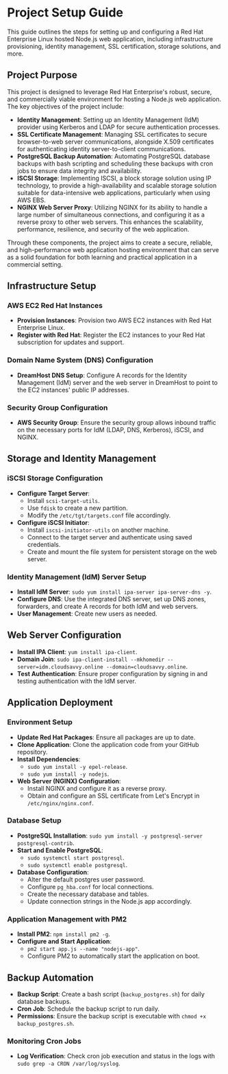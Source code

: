 # Project Setup Guide

This guide outlines the steps for setting up and configuring a Red Hat Enterprise Linux hosted Node.js web application, including infrastructure provisioning, identity management, SSL certification, storage solutions, and more.

## Project Purpose

This project is designed to leverage Red Hat Enterprise's robust, secure, and commercially viable environment for hosting a Node.js web application. The key objectives of the project include:

- **Identity Management**: Setting up an Identity Management (IdM) provider using Kerberos and LDAP for secure authentication processes.
- **SSL Certificate Management**: Managing SSL certificates to secure browser-to-web server communications, alongside X.509 certificates for authenticating identity server-to-client communications.
- **PostgreSQL Backup Automation**: Automating PostgreSQL database backups with bash scripting and scheduling these backups with cron jobs to ensure data integrity and availability.
- **ISCSI Storage**: Implementing ISCSI, a block storage solution using IP technology, to provide a high-availability and scalable storage solution suitable for data-intensive web applications, particularly when using AWS EBS.
- **NGINX Web Server Proxy**: Utilizing NGINX for its ability to handle a large number of simultaneous connections, and configuring it as a reverse proxy to other web servers. This enhances the scalability, performance, resilience, and security of the web application.

Through these components, the project aims to create a secure, reliable, and high-performance web application hosting environment that can serve as a solid foundation for both learning and practical application in a commercial setting.


## Infrastructure Setup

### AWS EC2 Red Hat Instances

- **Provision Instances**: Provision two AWS EC2 instances with Red Hat Enterprise Linux.
- **Register with Red Hat**: Register the EC2 instances to your Red Hat subscription for updates and support.

### Domain Name System (DNS) Configuration

- **DreamHost DNS Setup**: Configure A records for the Identity Management (IdM) server and the web server in DreamHost to point to the EC2 instances' public IP addresses.

### Security Group Configuration

- **AWS Security Group**: Ensure the security group allows inbound traffic on the necessary ports for IdM (LDAP, DNS, Kerberos), iSCSI, and NGINX.

## Storage and Identity Management

### iSCSI Storage Configuration

- **Configure Target Server**:
  - Install `scsi-target-utils`.
  - Use `fdisk` to create a new partition.
  - Modify the `/etc/tgt/targets.conf` file accordingly.
- **Configure iSCSI Initiator**:
  - Install `iscsi-initiator-utils` on another machine.
  - Connect to the target server and authenticate using saved credentials.
  - Create and mount the file system for persistent storage on the web server.

### Identity Management (IdM) Server Setup

- **Install IdM Server**: `sudo yum install ipa-server ipa-server-dns -y`.
- **Configure DNS**: Use the integrated DNS server, set up DNS zones, forwarders, and create A records for both IdM and web servers.
- **User Management**: Create new users as needed.

## Web Server Configuration

- **Install IPA Client**: `yum install ipa-client`.
- **Domain Join**: `sudo ipa-client-install --mkhomedir --server=idm.cloudsavvy.online --domain=cloudsavvy.online`.
- **Test Authentication**: Ensure proper configuration by signing in and testing authentication with the IdM server.

## Application Deployment

### Environment Setup

- **Update Red Hat Packages**: Ensure all packages are up to date.
- **Clone Application**: Clone the application code from your GitHub repository.
- **Install Dependencies**:
  - `sudo yum install -y epel-release`.
  - `sudo yum install -y nodejs`.
- **Web Server (NGINX) Configuration**: 
  - Install NGINX and configure it as a reverse proxy.
  - Obtain and configure an SSL certificate from Let's Encrypt in `/etc/nginx/nginx.conf`.

### Database Setup

- **PostgreSQL Installation**: `sudo yum install -y postgresql-server postgresql-contrib`.
- **Start and Enable PostgreSQL**: 
  - `sudo systemctl start postgresql`.
  - `sudo systemctl enable postgresql`.
- **Database Configuration**: 
  - Alter the default postgres user password.
  - Configure `pg_hba.conf` for local connections.
  - Create the necessary database and tables.
  - Update connection strings in the Node.js app accordingly.

### Application Management with PM2

- **Install PM2**: `npm install pm2 -g`.
- **Configure and Start Application**: 
  - `pm2 start app.js --name "nodejs-app"`.
  - Configure PM2 to automatically start the application on boot.

## Backup Automation

- **Backup Script**: Create a bash script (`backup_postgres.sh`) for daily database backups.
- **Cron Job**: Schedule the backup script to run daily.
- **Permissions**: Ensure the backup script is executable with `chmod +x backup_postgres.sh`.

### Monitoring Cron Jobs

- **Log Verification**: Check cron job execution and status in the logs with `sudo grep -a CRON /var/log/syslog`.


